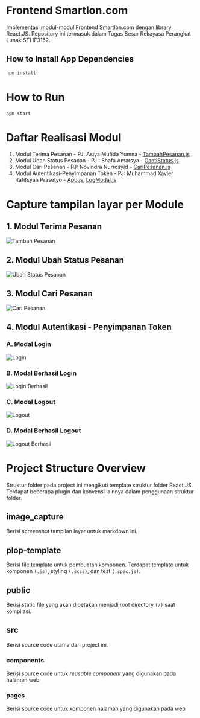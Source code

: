 # Frontend Smartlon.com
Implementasi modul-modul Frontend Smartlon.com dengan library React.JS. Repository ini termasuk dalam Tugas Besar Rekayasa Perangkat Lunak STI IF3152.  


## How to Install App Dependencies
```bash
npm install
```

# How to Run
```bash
npm start
```

# Daftar Realisasi Modul
1. Modul Terima Pesanan - PJ: Asiya Mufida Yumna - [TambahPesanan.js](./src/pages/TambahPesanan/TambahPesanan.js)
2. Modul Ubah Status Pesanan - PJ : Shafa Amarsya - [GantiStatus.js](./src/pages/GantiStatus/GantiStatus.js)
3. Modul Cari Pesanan - PJ: Novindra Nurrosyid - [CariPesanan.js](./src/pages/CariPesanan/CariPesanan.js)
4. Modul Autentikasi-Penyimpanan Token - PJ: Muhammad Xavier Rafifsyah Prasetyo - [App.js](./src/App.js), [LogModal.js](./src/components/LogModal/LogModal.js)

# Capture tampilan layar per Module
## 1. Modul Terima Pesanan
![Tambah Pesanan](./image_capture/Screenshot_Tambah_Pesanan.png)
## 2. Modul Ubah Status Pesanan
![Ubah Status Pesanan](./image_capture/Screenshot_Ubah_Status_Pesanan.png)
## 3. Modul Cari Pesanan
![Cari Pesanan](./image_capture/Screenshot_Cari_Pesanan.png)
## 4. Modul Autentikasi - Penyimpanan Token
### A. Modal Login
![Login](./image_capture/Screenshot_Login.png)
### B. Modal Berhasil Login
![Login Berhasil](./image_capture/Screenshot_Login_Berhasil.png)
### C. Modal Logout
![Logout](./image_capture/Screenshot_Logout.png)
### D. Modal Berhasil Logout
![Logout Berhasil](./image_capture/Screenshot_Logout_Berhasil.png)

# Project Structure Overview
Struktur folder pada project ini mengikuti template struktur folder React.JS. Terdapat beberapa plugin dan konvensi lainnya dalam penggunaan struktur folder.

## image_capture
Berisi screenshot tampilan layar untuk markdown ini.

## plop-template
Berisi file template untuk pembuatan komponen. Terdapat template untuk komponen `(.js)`, styling `(.scss)`, dan test `(.spec.js)`.

## public
Berisi static file yang akan dipetakan menjadi root directory `(/)` saat kompilasi.

## src
Berisi source code utama dari project ini.
### components
Berisi source code untuk *reusable component* yang digunakan pada halaman web

### pages
Berisi source code untuk komponen halaman yang digunakan pada web